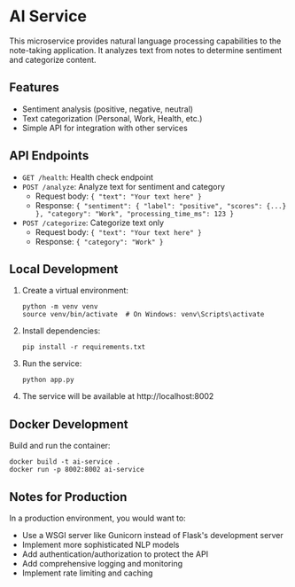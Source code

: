 # AI Service

This microservice provides natural language processing capabilities to the note-taking application. It analyzes text from notes to determine sentiment and categorize content.

## Features

- Sentiment analysis (positive, negative, neutral)
- Text categorization (Personal, Work, Health, etc.)
- Simple API for integration with other services

## API Endpoints

- `GET /health`: Health check endpoint
- `POST /analyze`: Analyze text for sentiment and category
  - Request body: `{ "text": "Your text here" }`
  - Response: `{ "sentiment": { "label": "positive", "scores": {...} }, "category": "Work", "processing_time_ms": 123 }`
- `POST /categorize`: Categorize text only
  - Request body: `{ "text": "Your text here" }`
  - Response: `{ "category": "Work" }`

## Local Development

1. Create a virtual environment:
   ```
   python -m venv venv
   source venv/bin/activate  # On Windows: venv\Scripts\activate
   ```

2. Install dependencies:
   ```
   pip install -r requirements.txt
   ```

3. Run the service:
   ```
   python app.py
   ```

4. The service will be available at http://localhost:8002

## Docker Development

Build and run the container:
```
docker build -t ai-service .
docker run -p 8002:8002 ai-service
```

## Notes for Production

In a production environment, you would want to:
- Use a WSGI server like Gunicorn instead of Flask's development server
- Implement more sophisticated NLP models
- Add authentication/authorization to protect the API
- Add comprehensive logging and monitoring
- Implement rate limiting and caching 
